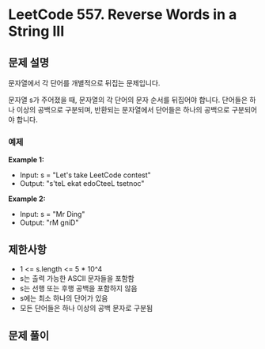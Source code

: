 # LeetCode 557. Reverse Words in a String III

## 문제 설명

문자열에서 각 단어를 개별적으로 뒤집는 문제입니다.

문자열 s가 주어졌을 때, 문자열의 각 단어의 문자 순서를 뒤집어야 합니다. 단어들은 하나 이상의 공백으로 구분되며, 반환되는 문자열에서 단어들은 하나의 공백으로 구분되어야 합니다.

### 예제

**Example 1:**

- Input: s = "Let's take LeetCode contest"
- Output: "s'teL ekat edoCteeL tsetnoc"

**Example 2:**

- Input: s = "Mr Ding"
- Output: "rM gniD"

## 제한사항

- 1 <= s.length <= 5 \* 10^4
- s는 출력 가능한 ASCII 문자들을 포함함
- s는 선행 또는 후행 공백을 포함하지 않음
- s에는 최소 하나의 단어가 있음
- 모든 단어들은 하나 이상의 공백 문자로 구분됨

## 문제 풀이
